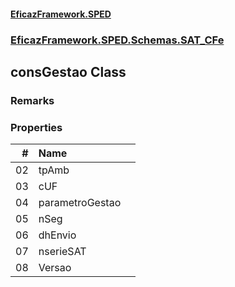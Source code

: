 #### [EficazFramework.SPED](EficazFrameworkSPED.md 'EficazFramework SPED')
### [EficazFramework.SPED.Schemas.SAT_CFe](EficazFramework.SPED.Schemas.SAT_CFe.md 'EficazFramework.SPED.Schemas.SAT_CFe')

## consGestao Class

### Remarks
### Properties

| # | Name | |
| ---: | :--- | :--- |
| 02 | tpAmb |  |
| 03 | cUF |  |
| 04 | parametroGestao |  |
| 05 | nSeg |  |
| 06 | dhEnvio |  |
| 07 | nserieSAT |  |
| 08 | Versao |  |
